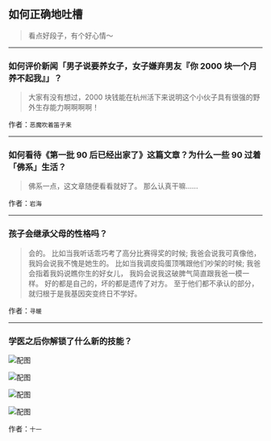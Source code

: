 ## 如何正确地吐槽

> 看点好段子，有个好心情～


 
---

### 如何评价新闻「男子说要养女子，女子嫌弃男友『你 2000 块一个月养不起我』」？

> 大家有没有想过，2000 块钱能在杭州活下来说明这个小伙子具有很强的野外生存能力啊啊啊啊！


作者：`恶魔吹着笛子来`

---

### 如何看待《第一批 90 后已经出家了》这篇文章？为什么一些 90 过着「佛系」生活？

> 佛系一点，这文章随便看看就好了。
> 那么认真干嘛......


作者：`岩海`

---

### 孩子会继承父母的性格吗？

> 会的。
> 比如当我听话乖巧考了高分比赛得奖的时候;
> 我爸会说我可真像他，
> 我妈会说我不愧是她生的。
> 比如当我调皮捣蛋顶嘴跟他们吵架的时候;
> 我爸会指着我妈说瞧你生的好女儿，
> 我妈会说我这破脾气简直跟我爸一模一样。
> 好的都是自己的，坏的都是遗传了对方。
> 至于他们都不承认的部分，
> 就归根于是我基因突变终日不学好。
>  


作者：`寻暖`

---

### 学医之后你解锁了什么新的技能？

> 



![配图](http://pic1.zhimg.com/70/v2-488ba2dbfc337e9de10be6eac4f77a38_b.jpg)



![配图](http://pic3.zhimg.com/70/v2-f77036aea1afeb5ce177def4704b43b2_b.jpg)



![配图](http://pic3.zhimg.com/70/v2-22d99cf4cd7ac1cec55177eba544bbf2_b.jpg)



![配图](http://pic3.zhimg.com/70/v2-5ad6e0f6270d28b2c6e2b97a9b67c5de_b.jpg)


作者：`十一`